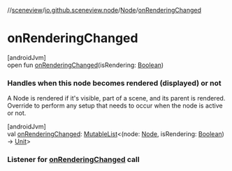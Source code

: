 //[sceneview](../../../index.md)/[io.github.sceneview.node](../index.md)/[Node](index.md)/[onRenderingChanged](on-rendering-changed.md)

# onRenderingChanged

[androidJvm]\
open fun [onRenderingChanged](on-rendering-changed.md)(isRendering: [Boolean](https://kotlinlang.org/api/latest/jvm/stdlib/kotlin/-boolean/index.html))

###  Handles when this node becomes rendered (displayed) or not

A Node is rendered if it's visible, part of a scene, and its parent is rendered. Override to perform any setup that needs to occur when the node is active or not.

[androidJvm]\
val [onRenderingChanged](on-rendering-changed.md): [MutableList](https://kotlinlang.org/api/latest/jvm/stdlib/kotlin.collections/-mutable-list/index.html)&lt;(node: [Node](index.md), isRendering: [Boolean](https://kotlinlang.org/api/latest/jvm/stdlib/kotlin/-boolean/index.html)) -&gt; [Unit](https://kotlinlang.org/api/latest/jvm/stdlib/kotlin/-unit/index.html)&gt;

###  Listener for [onRenderingChanged](on-rendering-changed.md) call
